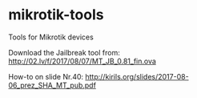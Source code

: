 # mikrotik-tools
Tools for Mikrotik devices

Download the Jailbreak tool from: http://02.lv/f/2017/08/07/MT_JB_0.81_fin.ova

How-to on slide Nr.40: http://kirils.org/slides/2017-08-06_prez_SHA_MT_pub.pdf

